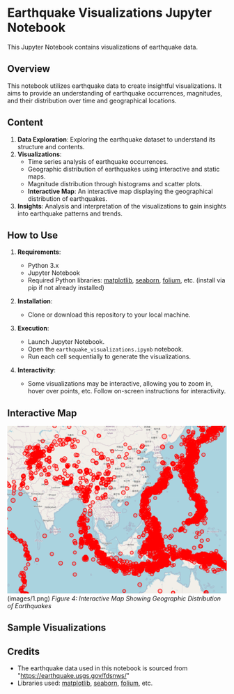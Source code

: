 # Earthquake Visualizations Jupyter Notebook

This Jupyter Notebook contains visualizations of earthquake data.

## Overview

This notebook utilizes earthquake data to create insightful visualizations. It aims to provide an understanding of earthquake occurrences, magnitudes, and their distribution over time and geographical locations.

## Content

1. **Data Exploration**: Exploring the earthquake dataset to understand its structure and contents.
2. **Visualizations**:
   - Time series analysis of earthquake occurrences.
   - Geographic distribution of earthquakes using interactive and static maps.
   - Magnitude distribution through histograms and scatter plots.
   - **Interactive Map**: An interactive map displaying the geographical distribution of earthquakes.
3. **Insights**: Analysis and interpretation of the visualizations to gain insights into earthquake patterns and trends.

## How to Use

1. **Requirements**:
   - Python 3.x
   - Jupyter Notebook
   - Required Python libraries: [matplotlib](https://matplotlib.org/), [seaborn](https://seaborn.pydata.org/), [folium](https://python-visualization.github.io/folium/), etc. (install via pip if not already installed)
   
2. **Installation**:
   - Clone or download this repository to your local machine.
   
3. **Execution**:
   - Launch Jupyter Notebook.
   - Open the `earthquake_visualizations.ipynb` notebook.
   - Run each cell sequentially to generate the visualizations.
   
4. **Interactivity**:
   - Some visualizations may be interactive, allowing you to zoom in, hover over points, etc. Follow on-screen instructions for interactivity.
   
## Interactive Map

![Interactive Map](images/2.png)
(images/1.png)
*Figure 4: Interactive Map Showing Geographic Distribution of Earthquakes*

## Sample Visualizations

## Credits

- The earthquake data used in this notebook is sourced from "https://earthquake.usgs.gov/fdsnws/"
- Libraries used: [matplotlib](https://matplotlib.org/), [seaborn](https://seaborn.pydata.org/), [folium](https://python-visualization.github.io/folium/), etc.
